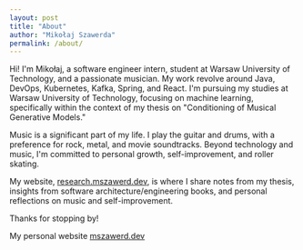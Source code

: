 ```yaml
---
layout: post
title: "About"
author: "Mikołaj Szawerda"
permalink: /about/
---
```


Hi! I'm Mikołaj, a software engineer intern, student at Warsaw University of Technology, and a passionate musician. My work revolve around Java, DevOps, Kubernetes, Kafka, Spring, and React. I'm pursuing my studies at Warsaw University of Technology, focusing on machine learning, specifically within the context of my thesis on "Conditioning of Musical Generative Models."

Music is a significant part of my life. I play the guitar and drums, with a preference for rock, metal, and movie soundtracks. Beyond technology and music, I'm committed to personal growth, self-improvement, and roller skating.

My website, [research.mszawerd.dev](https://research.mszawerd.dev/), is where I share notes from my thesis, insights from software architecture/engineering books, and personal reflections on music and self-improvement.

Thanks for stopping by!

My personal website [mszawerd.dev](https://mszawerd.dev/)
